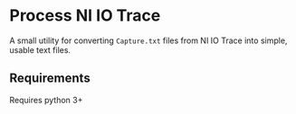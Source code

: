 # Process NI IO Trace

A small utility for converting `Capture.txt` files from NI IO Trace into simple, usable text files.

## Requirements

Requires python 3+
